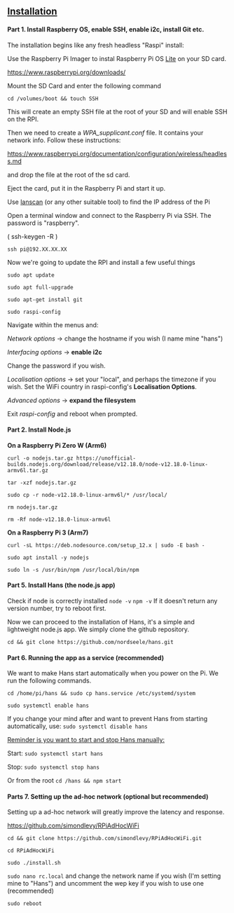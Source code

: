 ## [Installation](#install)



#### Part 1. Install Raspberry OS, enable SSH, enable i2c, install Git etc.

The installation begins like any fresh headless "Raspi" install: 

Use the Raspberry Pi Imager to instal Raspberry Pi OS <u>Lite</u> on your SD card. 

https://www.raspberrypi.org/downloads/

Mount the SD Card and enter the following command

```shell
cd /volumes/boot && touch SSH
```

This will create an empty SSH file at the root of your SD and will enable SSH on the RPI.

Then we need to create a *WPA_supplicant.conf* file. It contains your network info. Follow these instructions: 

https://www.raspberrypi.org/documentation/configuration/wireless/headless.md

and drop the file at the root of the sd card. 

Eject the card, put it in the Raspberry Pi and start it up.

Use [lanscan](https://www.google.com/url?sa=t&rct=j&q=&esrc=s&source=web&cd=&cad=rja&uact=8&ved=2ahUKEwjKtsb6-qzqAhWhunEKHaLhDE0QFjAAegQIGhAB&url=https%3A%2F%2Fapps.apple.com%2Ffr%2Fapp%2Flanscan%2Fid472226235%3Fmt%3D12&usg=AOvVaw32b0kELbBwROgBLd9MEySP) (or any other suitable tool) to find the IP address of the Pi

Open a terminal window and connect to the Raspberry Pi via SSH. The password is "raspberry".

( ssh-keygen -R )

```shell
ssh pi@192.XX.XX.XX
```

Now we're going to update the RPI and install a few useful things

```shell
sudo apt update

sudo apt full-upgrade

sudo apt-get install git
```

```shell
sudo raspi-config 
```

Navigate within the menus and:

*Network options* -> change the hostname if you wish (I name mine "hans") 

*Interfacing options*  -> **enable i2c**

Change the password if you wish. 

*Localisation options* -> set your "local", and perhaps the timezone if you wish. Set the WiFi country in raspi-config's **Localisation Options**.

*Advanced options* -> **expand the filesystem**

Exit *raspi-config* and reboot when prompted. 



#### Part 2. Install Node.js

**On a Raspberry Pi Zero W (Arm6)** 

```shell
curl -o nodejs.tar.gz https://unofficial-builds.nodejs.org/download/release/v12.18.0/node-v12.18.0-linux-armv6l.tar.gz

tar -xzf nodejs.tar.gz

sudo cp -r node-v12.18.0-linux-armv6l/* /usr/local/

rm nodejs.tar.gz

rm -Rf node-v12.18.0-linux-armv6l
```

**On a Raspberry Pi 3 (Arm7)**

```shell
curl -sL https://deb.nodesource.com/setup_12.x | sudo -E bash -

sudo apt install -y nodejs

sudo ln -s /usr/bin/npm /usr/local/bin/npm

```



#### Part 5. Install Hans (the node.js app)

Check if node is correctly installed `node -v` `npm -v`  If it doesn't return any version number, try to reboot first. 

Now we can proceed to the installation of Hans, it's a simple and lightweight node.js app. We simply clone the github repository. 

```shell
cd && git clone https://github.com/nordseele/hans.git
```



#### Part 6. Running the app as a service (recommended)

We want to make Hans start automatically when you power on the Pi. We run the following commands. 

```shell
cd /home/pi/hans && sudo cp hans.service /etc/systemd/system
```

```shell
sudo systemctl enable hans
```

If you change your mind after and want to prevent Hans from starting automatically, use: `sudo systemctl disable hans` 

<u>Reminder is you want to start and stop Hans manually:</u>

Start: `sudo systemctl start hans`

Stop: `sudo systemctl stop hans`

Or from the root `cd /hans && npm start` 



#### Parts 7. Setting up the ad-hoc network (optional but recommended) 

Setting up a ad-hoc network will greatly improve the latency and response. 

https://github.com/simondlevy/RPiAdHocWiFi

`cd && git clone https://github.com/simondlevy/RPiAdHocWiFi.git`

`cd RPiAdHocWiFi`

`sudo ./install.sh` 

`sudo nano rc.local`  and change the network name if you wish (I'm setting mine to "Hans") and uncomment the wep key if you wish to use one (recommended)

`sudo reboot` 